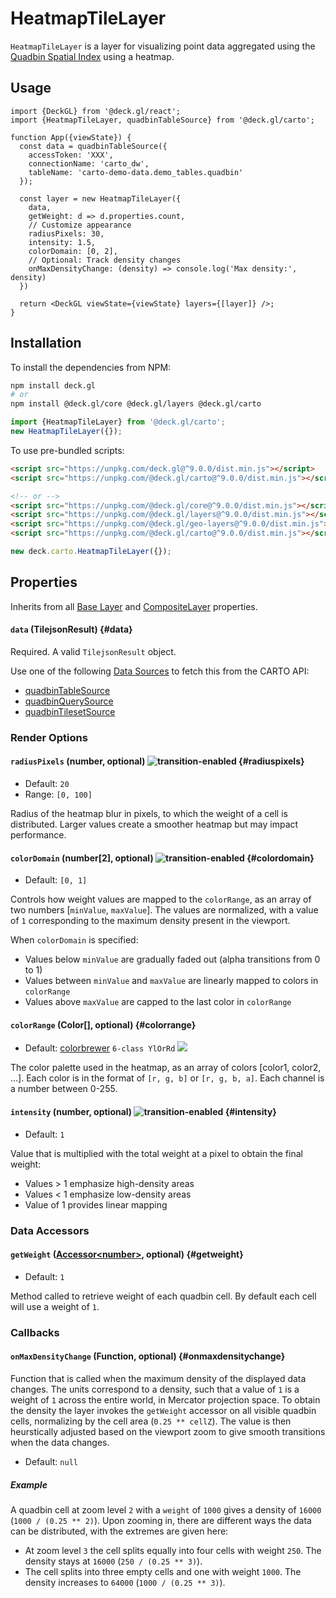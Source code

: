 # HeatmapTileLayer

`HeatmapTileLayer` is a layer for visualizing point data aggregated using the [Quadbin Spatial Index](https://docs.carto.com/data-and-analysis/analytics-toolbox-for-bigquery/key-concepts/spatial-indexes#quadbin) using a heatmap. 

## Usage 

```tsx
import {DeckGL} from '@deck.gl/react';
import {HeatmapTileLayer, quadbinTableSource} from '@deck.gl/carto';

function App({viewState}) {
  const data = quadbinTableSource({
    accessToken: 'XXX',
    connectionName: 'carto_dw',
    tableName: 'carto-demo-data.demo_tables.quadbin'
  });

  const layer = new HeatmapTileLayer({
    data,
    getWeight: d => d.properties.count,
    // Customize appearance
    radiusPixels: 30,
    intensity: 1.5,
    colorDomain: [0, 2],
    // Optional: Track density changes
    onMaxDensityChange: (density) => console.log('Max density:', density)
  })

  return <DeckGL viewState={viewState} layers={[layer]} />;
}
```

## Installation

To install the dependencies from NPM:

```bash
npm install deck.gl
# or
npm install @deck.gl/core @deck.gl/layers @deck.gl/carto
```

```js
import {HeatmapTileLayer} from '@deck.gl/carto';
new HeatmapTileLayer({});
```

To use pre-bundled scripts:

```html
<script src="https://unpkg.com/deck.gl@^9.0.0/dist.min.js"></script>
<script src="https://unpkg.com/@deck.gl/carto@^9.0.0/dist.min.js"></script>

<!-- or -->
<script src="https://unpkg.com/@deck.gl/core@^9.0.0/dist.min.js"></script>
<script src="https://unpkg.com/@deck.gl/layers@^9.0.0/dist.min.js"></script>
<script src="https://unpkg.com/@deck.gl/geo-layers@^9.0.0/dist.min.js"></script>
<script src="https://unpkg.com/@deck.gl/carto@^9.0.0/dist.min.js"></script>
```

```js
new deck.carto.HeatmapTileLayer({});
```

## Properties

Inherits from all [Base Layer](../core/layer.md) and [CompositeLayer](../core/composite-layer.md) properties.

#### `data` (TilejsonResult) {#data}

Required. A valid `TilejsonResult` object.

Use one of the following [Data Sources](./data-sources.md) to fetch this from the CARTO API:

- [quadbinTableSource](./data-sources#quadbintablesource)
- [quadbinQuerySource](./data-sources#quadbinquerysource)
- [quadbinTilesetSource](./data-sources#quadbintilesetsource)

### Render Options

#### `radiusPixels` (number, optional) ![transition-enabled](https://img.shields.io/badge/transition-enabled-green.svg?style=flat-square") {#radiuspixels}

* Default: `20`
* Range: `[0, 100]`

Radius of the heatmap blur in pixels, to which the weight of a cell is distributed. Larger values create a smoother heatmap but may impact performance.

#### `colorDomain` (number[2], optional) ![transition-enabled](https://img.shields.io/badge/transition-enabled-green.svg?style=flat-square") {#colordomain}

* Default: `[0, 1]`

Controls how weight values are mapped to the `colorRange`, as an array of two numbers [`minValue`, `maxValue`]. The values are normalized, with a value of `1` corresponding to the maximum density present in the viewport.

When `colorDomain` is specified:
- Values below `minValue` are gradually faded out (alpha transitions from 0 to 1)
- Values between `minValue` and `maxValue` are linearly mapped to colors in `colorRange`
- Values above `maxValue` are capped to the last color in `colorRange`

#### `colorRange` (Color[], optional) {#colorrange}

* Default: [colorbrewer](http://colorbrewer2.org/#type=sequential&scheme=YlOrRd&n=6) `6-class YlOrRd` <img src="https://deck.gl/images/colorbrewer_YlOrRd_6.png"/>

The color palette used in the heatmap, as an array of colors [color1, color2, ...]. Each color is in the format of `[r, g, b]` or `[r, g, b, a]`. Each channel is a number between 0-255.

#### `intensity` (number, optional) ![transition-enabled](https://img.shields.io/badge/transition-enabled-green.svg?style=flat-square") {#intensity}

* Default: `1`

Value that is multiplied with the total weight at a pixel to obtain the final weight:
- Values > 1 emphasize high-density areas
- Values < 1 emphasize low-density areas
- Value of 1 provides linear mapping

### Data Accessors

#### `getWeight` ([Accessor&lt;number&gt;](../../developer-guide/using-layers.md#accessors), optional) {#getweight}

* Default: `1`

Method called to retrieve weight of each quadbin cell. By default each cell will use a weight of `1`.

### Callbacks

#### `onMaxDensityChange` (Function, optional) {#onmaxdensitychange}

Function that is called when the maximum density of the displayed data changes. The units correspond to a density, such that a value of `1` is a weight of `1` across the entire world, in Mercator projection space. To obtain the density the layer invokes the `getWeight` accessor on all visible quadbin cells, normalizing by the cell area (`0.25 ** cellZ`). The value is then heurstically adjusted based on the viewport zoom to give smooth transitions when the data changes. 

- Default: `null`

##### Example

A quadbin cell at zoom level `2` with a `weight` of `1000` gives a density of `16000` (`1000 / (0.25 ** 2)`). Upon zooming in, there are different ways the data can be distributed, with the extremes are given here:

- At zoom level `3` the cell splits equally into four cells with weight `250`. The density stays at `16000` (`250 / (0.25 ** 3)`).
- The cell splits into three empty cells and one with weight `1000`. The density increases to `64000` (`1000 / (0.25 ** 3)`).
